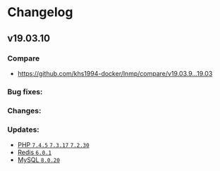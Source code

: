 # Changelog

## v19.03.10

### Compare

* https://github.com/khs1994-docker/lnmp/compare/v19.03.9...19.03

### Bug fixes:

### Changes:

### Updates:

* [PHP `7.4.5` `7.3.17` `7.2.30`](https://www.php.net/ChangeLog-7.php#7.4.5)
* [Redis `6.0.1`](https://raw.githubusercontent.com/antirez/redis/6.0/00-RELEASENOTES)
* [MySQL `8.0.20`](https://dev.mysql.com/doc/relnotes/mysql/8.0/en/news-8-0-20.html)

